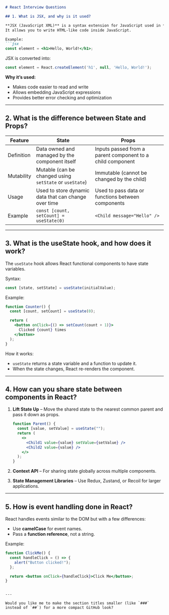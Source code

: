 ````markdown
# React Interview Questions

## 1. What is JSX, and why is it used?

**JSX (JavaScript XML)** is a syntax extension for JavaScript used in **React** to describe what the UI should look like.  
It allows you to write HTML-like code inside JavaScript.

Example:
```jsx
const element = <h1>Hello, World!</h1>;
````

JSX is converted into:

```js
const element = React.createElement('h1', null, 'Hello, World!');
```

**Why it’s used:**

* Makes code easier to read and write
* Allows embedding JavaScript expressions
* Provides better error checking and optimization

---

## 2. What is the difference between State and Props?

| Feature    | State                                                   | Props                                                      |
| ---------- | ------------------------------------------------------- | ---------------------------------------------------------- |
| Definition | Data owned and managed by the component itself          | Inputs passed from a parent component to a child component |
| Mutability | Mutable (can be changed using `setState` or `useState`) | Immutable (cannot be changed by the child)                 |
| Usage      | Used to store dynamic data that can change over time    | Used to pass data or functions between components          |
| Example    | `const [count, setCount] = useState(0)`                 | `<Child message="Hello" />`                                |

---

## 3. What is the useState hook, and how does it work?

The `useState` hook allows React functional components to have state variables.

Syntax:

```jsx
const [state, setState] = useState(initialValue);
```

Example:

```jsx
function Counter() {
  const [count, setCount] = useState(0);

  return (
    <button onClick={() => setCount(count + 1)}>
      Clicked {count} times
    </button>
  );
}
```

How it works:

* `useState` returns a state variable and a function to update it.
* When the state changes, React re-renders the component.

---

## 4. How can you share state between components in React?

1. **Lift State Up** – Move the shared state to the nearest common parent and pass it down as props.

   ```jsx
   function Parent() {
     const [value, setValue] = useState("");
     return (
       <>
         <Child1 value={value} setValue={setValue} />
         <Child2 value={value} />
       </>
     );
   }
   ```

2. **Context API** – For sharing state globally across multiple components.

3. **State Management Libraries** – Use Redux, Zustand, or Recoil for larger applications.

---

## 5. How is event handling done in React?

React handles events similar to the DOM but with a few differences:

* Use **camelCase** for event names.
* Pass a **function reference**, not a string.

Example:

```jsx
function ClickMe() {
  const handleClick = () => {
    alert("Button clicked!");
  };

  return <button onClick={handleClick}>Click Me</button>;
}
```

```

---

Would you like me to make the section titles smaller (like `###` instead of `##`) for a more compact GitHub look?
```
